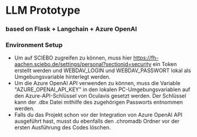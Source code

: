 # LLM Prototype
### based on Flask + Langchain + Azure OpenAI

### Environment Setup
- Um auf SCIEBO zugreifen zu können, muss hier https://fh-aachen.sciebo.de/settings/personal?sectionid=security ein Token erstellt werden und WEBDAV_LOGIN und WEBDAV_PASSWORT lokal als Umgebungsvariable hinterlegt werden.
- Um die Azure OpenAI API verwenden zu können, muss die Variable "AZURE_OPENAI_API_KEY" in den lokalen PC-Umgebungsvariablen auf den Azure-API-Schlüssel von Oculavis gesetzt werden. Der Schlüssel kann der .dbx Datei mithilfe des zugehörigen Passworts entnommen werden.
- Falls du das Projekt schon vor der Integration von Azure OpenAI API ausgeführt hast, musst du ebenfalls den .chromadb Ordner vor der ersten Ausführung des Codes löschen.